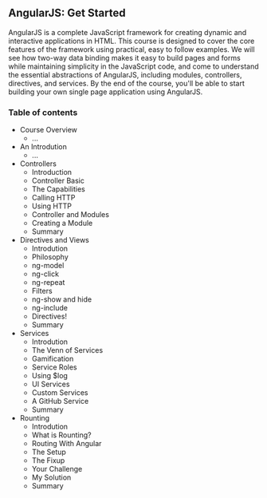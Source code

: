 
## AngularJS: Get Started

AngularJS is a complete JavaScript framework for creating dynamic and interactive applications in HTML. This course is designed to cover the core features of the framework using practical, easy to follow examples. We will see how two-way data binding makes it easy to build pages and forms while maintaining simplicity in the JavaScript code, and come to understand the essential abstractions of AngularJS, including modules, controllers, directives, and services. By the end of the course, you'll be able to start building your own single page application using AngularJS.

### Table of contents
- Course Overview
    - ...
- An Introdution
    - ...
- Controllers
    - Introduction
    - Controller Basic
    - The Capabilities
    - Calling HTTP
    - Using HTTP
    - Controller and Modules
    - Creating a Module
    - Summary
- Directives and Views
    - Introdution
    - Philosophy
    - ng-model
    - ng-click
    - ng-repeat
    - Filters
    - ng-show and hide
    - ng-include
    - Directives!
    - Summary
- Services
    - Introdution
    - The Venn of Services
    - Gamification
    - Service Roles
    - Using $log
    - UI Services
    - Custom Services
    - A GitHub Service
    - Summary
- Rounting
    - Introdution
    - What is Rounting?
    - Routing With Angular
    - The Setup
    - The Fixup
    - Your Challenge
    - My Solution
    - Summary